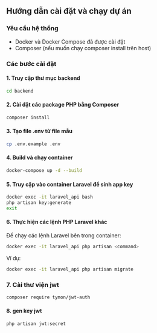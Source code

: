 ## Hướng dẫn cài đặt và chạy dự án

### Yêu cầu hệ thống
- Docker và Docker Compose đã được cài đặt
- Composer (nếu muốn chạy composer install trên host)

### Các bước cài đặt
#### 1. Truy cập thư mục backend

```bash
cd backend
```

#### 2. Cài đặt các package PHP bằng Composer

```bash
composer install
```

#### 3. Tạo file .env từ file mẫu

```bash
cp .env.example .env
```

#### 4. Build và chạy container

```bash
docker-compose up -d --build
```

#### 5. Truy cập vào container Laravel để sinh app key

```bash
docker exec -it laravel_api bash
php artisan key:generate
exit
```

#### 6. Thực hiện các lệnh PHP Laravel khác

Để chạy các lệnh Laravel bên trong container:

```bash
docker exec -it laravel_api php artisan <command>
```

Ví dụ:

```bash
docker exec -it laravel_api php artisan migrate
```

### 7. Cài thư viện jwt 
```bash
composer require tymon/jwt-auth
```
#### 8. gen key jwt
```bash
php artisan jwt:secret
```
